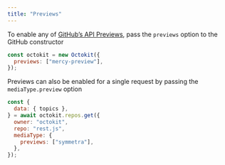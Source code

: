 ```yaml
---
title: "Previews"
---
```


To enable any of [GitHub’s API Previews](https://developer.github.com/v3/previews/),
pass the `previews` option to the GitHub constructor

```js
const octokit = new Octokit({
  previews: ["mercy-preview"],
});
```

Previews can also be enabled for a single request by passing the `mediaType.preview` option

```js
const {
  data: { topics },
} = await octokit.repos.get({
  owner: "octokit",
  repo: "rest.js",
  mediaType: {
    previews: ["symmetra"],
  },
});
```

